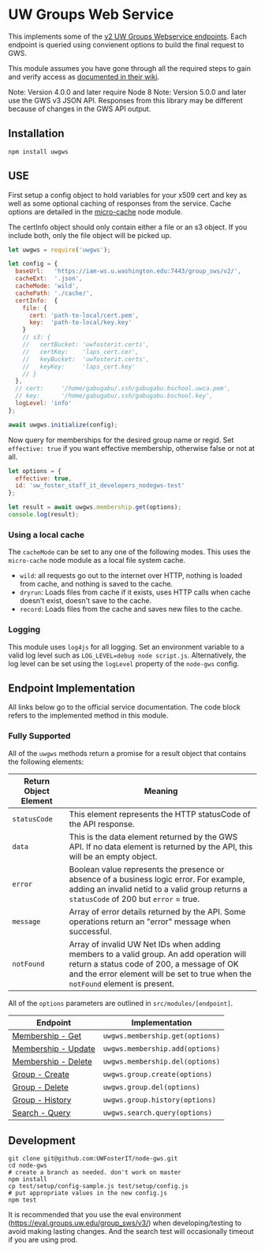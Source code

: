 # UW Groups Web Service

This implements some of the [v2 UW Groups Webservice endpoints](https://wiki.cac.washington.edu/display/infra/Groups+Web+Service+REST+API). Each endpoint is queried using convienent options to build the final request to GWS.

This module assumes you have gone through all the required steps to gain and verify access as [documented in their wiki](https://wiki.cac.washington.edu/display/infra/Groups+Web+Service+REST+API).

Note: Version 4.0.0 and later require Node 8
Note: Version 5.0.0 and later use the GWS v3 JSON API. Responses from this library may be different because of changes in the GWS API output.

## Installation

    npm install uwgws

## USE

First setup a config object to hold variables for your x509 cert and key as well as some optional caching of responses from the service. Cache options are detailed in the [micro-cache](https://www.npmjs.com/package/micro-cache) node module.

The certInfo object should only contain either a file or an s3 object. If you include both, only the file object will be picked up.

```JavaScript
let uwgws = require('uwgws');

let config = {
  baseUrl:   'https://iam-ws.u.washington.edu:7443/group_sws/v2/',
  cacheExt:  '.json',
  cacheMode: 'wild',
  cachePath: './cache/',
  certInfo:  {
    file: {
      cert: 'path-to-local/cert.pem',
      key:  'path-to-local/key.key'
    }
    // s3: {
    //   certBucket: 'uwfosterit.certs',
    //   certKey:    'laps_cert.cer',
    //   keyBucket:  'uwfosterit.certs',
    //   keyKey:     'laps_cert.key'
    // }
  },
  // cert:     '/home/gabugabu/.ssh/gabugabu.bschool.uwca.pem',
  // key:      '/home/gabugabu/.ssh/gabugabu.bschool.key',
  logLevel: 'info'
};

await uwgws.initialize(config);
```

Now query for memberships for the desired group name or regid. Set `effective: true` if you want effective membership, otherwise false or not at all.

```JavaScript
let options = {
  effective: true,
  id: 'uw_foster_staff_it_developers_nodegws-test'
};

let result = await uwgws.membership.get(options);
console.log(result);
```

### Using a local cache

The `cacheMode` can be set to any one of the following modes. This uses the `micro-cache` node module as a local file system cache.

- `wild`: all requests go out to the internet over HTTP, nothing is loaded from cache, and nothing is saved to the cache.
- `dryrun`: Loads files from cache if it exists, uses HTTP calls when cache doesn't exist, doesn't save to the cache.
- `record`: Loads files from the cache and saves new files to the cache.

### Logging

This module uses `log4js` for all logging. Set an environment variable to a valid log level such as `LOG_LEVEL=debug node script.js`. Alternatively, the log level can be set using the `logLevel` property of the `node-gws` config.

## Endpoint Implementation

All links below go to the official service documentation. The code block refers to the implemented method in this module.

### Fully Supported

All of the `uwgws` methods return a promise for a result object that contains the following elements:

Return Object Element | Meaning
---------- | ---------------
`statusCode` | This element represents the HTTP statusCode of the API response.
`data` | This is the data element returned by the GWS API. If no data element is returned by the API, this will be an empty object.
`error` | Boolean value represents the presence or absence of a business logic error. For example, adding an invalid netid to a valid group returns a `statusCode` of 200 but `error` = true.
`message` | Array of error details returned by the API. Some operations return an "error" message when successful.
`notFound` | Array of invalid UW Net IDs when adding members to a valid group. An add operation will return a status code of 200, a message of OK and the error element will be set to true when the `notFound` element is present.

All of the `options` parameters are outlined in `src/modules/[endpoint]`.

Endpoint  | Implementation
------------- | -------------
[Membership - Get](https://wiki.cac.washington.edu/display/infra/Groups+WebService+Get+Members)  | `uwgws.membership.get(options)`
[Membership - Update](https://wiki.cac.washington.edu/display/infra/Groups+WebService+Update+Members)  | `uwgws.membership.add(options)`
[Membership - Delete](https://wiki.cac.washington.edu/display/infra/Groups+WebService+Delete+Members)  | `uwgws.membership.del(options)`
[Group - Create](https://wiki.cac.washington.edu/display/infra/Groups+WebService+Create+Group)  | `uwgws.group.create(options)`
[Group - Delete](https://wiki.cac.washington.edu/display/infra/Groups+WebService+Delete+Group)  | `uwgws.group.del(options)`
[Group - History](https://wiki.cac.washington.edu/display/infra/Groups+WebService+Get+History) | `uwgws.group.history(options)`
[Search - Query](https://wiki.cac.washington.edu/display/infra/Groups+WebService+Search) | `uwgws.search.query(options)`

## Development

    git clone git@github.com:UWFosterIT/node-gws.git
    cd node-gws
    # create a branch as needed. don't work on master
    npm install
    cp test/setup/config-sample.js test/setup/config.js
    # put appropriate values in the new config.js
    npm test

It is recommended that you use the eval environment (https://eval.groups.uw.edu/group_sws/v3/) when developing/testing to avoid making lasting changes. And the search test will occasionally timeout if you are using prod.